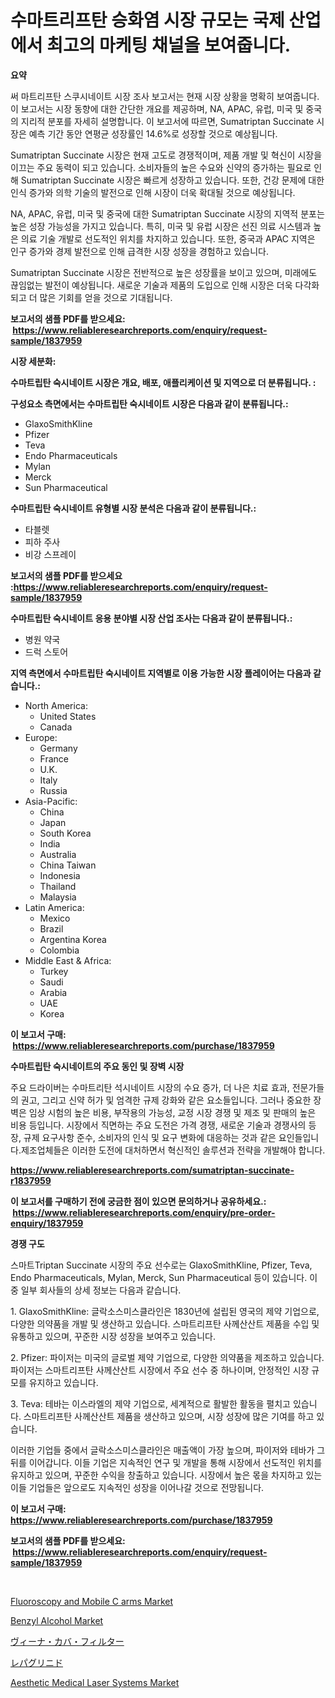<p><h1>수마트리프탄 승화염 시장 규모는 국제 산업에서 최고의 마케팅 채널을 보여줍니다.</h1></p><p><strong>요약</strong></p>
<p><p>써 마트리프탄 스쿠시네이트 시장 조사 보고서는 현재 시장 상황을 명확히 보여줍니다. 이 보고서는 시장 동향에 대한 간단한 개요를 제공하며, NA, APAC, 유럽, 미국 및 중국의 지리적 분포를 자세히 설명합니다. 이 보고서에 따르면, Sumatriptan Succinate 시장은 예측 기간 동안 연평균 성장률인 14.6%로 성장할 것으로 예상됩니다.</p><p>Sumatriptan Succinate 시장은 현재 고도로 경쟁적이며, 제품 개발 및 혁신이 시장을 이끄는 주요 동력이 되고 있습니다. 소비자들의 높은 수요와 신약의 증가하는 필요로 인해 Sumatriptan Succinate 시장은 빠르게 성장하고 있습니다. 또한, 건강 문제에 대한 인식 증가와 의학 기술의 발전으로 인해 시장이 더욱 확대될 것으로 예상됩니다.</p><p>NA, APAC, 유럽, 미국 및 중국에 대한 Sumatriptan Succinate 시장의 지역적 분포는 높은 성장 가능성을 가지고 있습니다. 특히, 미국 및 유럽 시장은 선진 의료 시스템과 높은 의료 기술 개발로 선도적인 위치를 차지하고 있습니다. 또한, 중국과 APAC 지역은 인구 증가와 경제 발전으로 인해 급격한 시장 성장을 경험하고 있습니다.</p><p>Sumatriptan Succinate 시장은 전반적으로 높은 성장률을 보이고 있으며, 미래에도 끊임없는 발전이 예상됩니다. 새로운 기술과 제품의 도입으로 인해 시장은 더욱 다각화되고 더 많은 기회를 얻을 것으로 기대됩니다.</p></p>
<p><strong>보고서의 샘플 PDF를 받으세요: &nbsp;<a href="https://www.reliableresearchreports.com/enquiry/request-sample/1837959">https://www.reliableresearchreports.com/enquiry/request-sample/1837959</a></strong></p>
<p><strong>시장 세분화:</strong></p>
<p><strong> 수마트립탄 숙시네이트 시장은 개요, 배포, 애플리케이션 및 지역으로 더 분류됩니다. :</strong></p>
<p><strong>구성요소 측면에서는 수마트립탄 숙시네이트 시장은 다음과 같이 분류됩니다.:</strong></p>
<p><ul><li>GlaxoSmithKline</li><li>Pfizer</li><li>Teva</li><li>Endo Pharmaceuticals</li><li>Mylan</li><li>Merck</li><li>Sun Pharmaceutical</li></ul></p>
<p><strong> 수마트립탄 숙시네이트 유형별 시장 분석은 다음과 같이 분류됩니다.:</strong></p>
<p><ul><li>타블렛</li><li>피하 주사</li><li>비강 스프레이</li></ul></p>
<p><strong>보고서의 샘플 PDF를 받으세요 :<a href="https://www.reliableresearchreports.com/enquiry/request-sample/1837959">https://www.reliableresearchreports.com/enquiry/request-sample/1837959</a></strong></p>
<p><strong> 수마트립탄 숙시네이트 응용 분야별 시장 산업 조사는 다음과 같이 분류됩니다.:</strong></p>
<p><ul><li>병원 약국</li><li>드럭 스토어</li></ul></p>
<p><strong>지역 측면에서 수마트립탄 숙시네이트 지역별로 이용 가능한 시장 플레이어는 다음과 같습니다.:</strong></p>
<p><ul>
    <li>
        North America:
        <ul>
            <li>United States</li>
            <li>Canada</li>
        </ul>
    </li>
    <li>
        Europe:
        <ul>
            <li>Germany</li>
            <li>France</li>
            <li>U.K.</li>
            <li>Italy</li>
            <li>Russia</li>
        </ul>
    </li>
    <li>
        Asia-Pacific:
        <ul>
            <li>China</li>
            <li>Japan</li>
            <li>South Korea</li>
            <li>India</li>
            <li>Australia</li>
            <li>China Taiwan</li>
            <li>Indonesia</li>
            <li>Thailand</li>
            <li>Malaysia</li>
        </ul>
    </li>
    <li>
        Latin America:
        <ul>
            <li>Mexico</li>
            <li>Brazil</li>
            <li>Argentina Korea</li>
            <li>Colombia</li>
        </ul>
    </li>
    <li>
        Middle East & Africa:
        <ul>
            <li>Turkey</li>
            <li>Saudi</li>
            <li>Arabia</li>
            <li>UAE</li>
            <li>Korea</li>
        </ul>
    </li>
    </ul></p>
<p><strong>이 보고서 구매: &nbsp;<a href="https://www.reliableresearchreports.com/purchase/1837959">https://www.reliableresearchreports.com/purchase/1837959</a></strong></p>
<p><strong>수마트립탄 숙시네이트의 주요 동인 및 장벽 시장</strong></p>
<p><p>주요 드라이버는 수마트리탄 석시네이트 시장의 수요 증가, 더 나은 치료 효과, 전문가들의 권고, 그리고 신약 허가 및 엄격한 규제 강화와 같은 요소들입니다. 그러나 중요한 장벽은 임상 시험의 높은 비용, 부작용의 가능성, 교정 시장 경쟁 및 제조 및 판매의 높은 비용 등입니다. 시장에서 직면하는 주요 도전은 가격 경쟁, 새로운 기술과 경쟁사의 등장, 규제 요구사항 준수, 소비자의 인식 및 요구 변화에 대응하는 것과 같은 요인들입니다.제조업체들은 이러한 도전에 대처하면서 혁신적인 솔루션과 전략을 개발해야 합니다.</p></p>
<p><strong><a href="https://www.reliableresearchreports.com/sumatriptan-succinate-r1837959">https://www.reliableresearchreports.com/sumatriptan-succinate-r1837959</a></strong></p>
<p><strong>이 보고서를 구매하기 전에 궁금한 점이 있으면 문의하거나 공유하세요.: &nbsp;<a href="https://www.reliableresearchreports.com/enquiry/pre-order-enquiry/1837959">https://www.reliableresearchreports.com/enquiry/pre-order-enquiry/1837959</a></strong></p>
<p><strong>경쟁 구도</strong></p>
<p><p>스마트Triptan Succinate 시장의 주요 선수로는 GlaxoSmithKline, Pfizer, Teva, Endo Pharmaceuticals, Mylan, Merck, Sun Pharmaceutical 등이 있습니다. 이 중 일부 회사들의 상세 정보는 다음과 같습니다.</p><p>1. GlaxoSmithKline: 글락소스미스클라인은 1830년에 설립된 영국의 제약 기업으로, 다양한 의약품을 개발 및 생산하고 있습니다. 스마트리프탄 사께산산트 제품을 수입 및 유통하고 있으며, 꾸준한 시장 성장을 보여주고 있습니다.</p><p>2. Pfizer: 파이저는 미국의 글로벌 제약 기업으로, 다양한 의약품을 제조하고 있습니다. 파이저는 스마트리프탄 사께산산트 시장에서 주요 선수 중 하나이며, 안정적인 시장 규모를 유지하고 있습니다.</p><p>3. Teva: 테바는 이스라엘의 제약 기업으로, 세계적으로 활발한 활동을 펼치고 있습니다. 스마트리프탄 사께산산트 제품을 생산하고 있으며, 시장 성장에 많은 기여를 하고 있습니다.</p><p>이러한 기업들 중에서 글락소스미스클라인은 매출액이 가장 높으며, 파이저와 테바가 그 뒤를 이어갑니다. 이들 기업은 지속적인 연구 및 개발을 통해 시장에서 선도적인 위치를 유지하고 있으며, 꾸준한 수익을 창출하고 있습니다. 시장에서 높은 몫을 차지하고 있는 이들 기업들은 앞으로도 지속적인 성장을 이어나갈 것으로 전망됩니다.</p></p>
<p><strong>이 보고서 구매: &nbsp; <a href="https://www.reliableresearchreports.com/purchase/1837959">https://www.reliableresearchreports.com/purchase/1837959</a></strong></p>
<p><strong>보고서의 샘플 PDF를 받으세요: &nbsp;<a href="https://www.reliableresearchreports.com/enquiry/request-sample/1837959">https://www.reliableresearchreports.com/enquiry/request-sample/1837959</a></strong><strong></strong></p>
<p>&nbsp;</p>
<p><p><a href="https://github.com/guneycigdem35/Market-Research-Report-List-2/blob/main/fluoroscopy-and-mobile-c-arms-market.md">Fluoroscopy and Mobile C arms Market</a></p><p><a href="https://www.linkedin.com/pulse/benzyl-alcohol-market-dynamics-2024-2031-also-its-trends-urewe?trackingId=S3MpoTHgcvolPiqyzgAB5A%3D%3D">Benzyl Alcohol Market</a></p><p><a href="https://medium.com/@aidalakin1973/%E9%9D%99%E8%84%88%E5%A4%A7%E5%8B%95%E8%84%88%E3%83%95%E3%82%A3%E3%83%AB%E3%82%BF%E3%83%BC%E5%B8%82%E5%A0%B4%E3%81%AE%E3%83%A1%E3%83%88%E3%83%AA%E3%82%AF%E3%82%B9%E3%82%92%E8%A7%A3%E8%AA%AD%E3%81%99%E3%82%8B-%E5%B8%82%E5%A0%B4%E3%82%B7%E3%82%A7%E3%82%A2-%E3%83%88%E3%83%AC%E3%83%B3%E3%83%89-%E6%88%90%E9%95%B7%E3%83%91%E3%82%BF%E3%83%BC%E3%83%B3-8c635dcf06eb">ヴィーナ・カバ・フィルター</a></p><p><a href="https://github.com/zoetazuur/Market-Research-Report-List-1/blob/main/903906523328.md">レパグリニド</a></p><p><a href="https://github.com/biheemgalvinlouises6hokrh3h/Market-Research-Report-List-2/blob/main/aesthetic-medical-laser-systems-market.md">Aesthetic Medical Laser Systems Market</a></p></p>